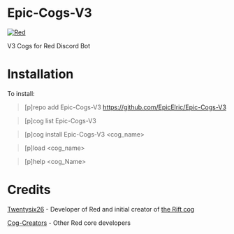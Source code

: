 # Epic-Cogs-V3

[![Red](https://img.shields.io/badge/Red-DiscordBot-red.svg)](https://github.com/Cog-Creators/Red-DiscordBot/tree/V3/develop)

V3 Cogs for Red Discord Bot

# Installation
To install:

> [p]repo add Epic-Cogs-V3 https://github.com/EpicElric/Epic-Cogs-V3

> [p]cog list Epic-Cogs-V3

> [p]cog install Epic-Cogs-V3 <cog_name>

> [p]load <cog_name>

> [p]help <cog_Name>

# Credits

[Twentysix26](https://github.com/Twentysix26) - Developer of Red and initial creator of [the Rift cog](https://github.com/Twentysix26/26-Cogs/blob/master/rift/)

[Cog-Creators](https://github.com/Cog-Creators) - Other Red core developers
